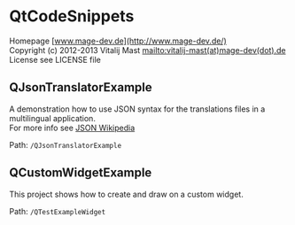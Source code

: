 # QtCodeSnippets
Homepage [www.mage-dev.de](http://www.mage-dev.de/)   
Copyright (c) 2012-2013 Vitalij Mast <mailto:vitalij-mast(at)mage-dev(dot).de>   
License see LICENSE file

## QJsonTranslatorExample
A demonstration how to use JSON syntax for the translations files in a multilingual application.   
For more info see [JSON Wikipedia](http://en.wikipedia.org/wiki/JSON)   
   
Path: `/QJsonTranslatorExample`

## QCustomWidgetExample
This project shows how to create and draw on a custom widget.

Path: `/QTestExampleWidget`
